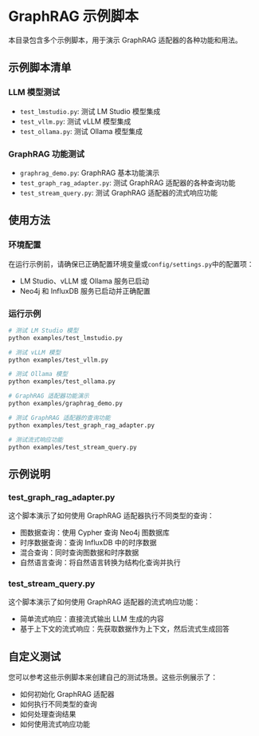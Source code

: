 # GraphRAG 示例脚本

本目录包含多个示例脚本，用于演示 GraphRAG 适配器的各种功能和用法。

## 示例脚本清单

### LLM 模型测试
- `test_lmstudio.py`: 测试 LM Studio 模型集成
- `test_vllm.py`: 测试 vLLM 模型集成
- `test_ollama.py`: 测试 Ollama 模型集成

### GraphRAG 功能测试
- `graphrag_demo.py`: GraphRAG 基本功能演示
- `test_graph_rag_adapter.py`: 测试 GraphRAG 适配器的各种查询功能
- `test_stream_query.py`: 测试 GraphRAG 适配器的流式响应功能

## 使用方法

### 环境配置

在运行示例前，请确保已正确配置环境变量或`config/settings.py`中的配置项：
- LM Studio、vLLM 或 Ollama 服务已启动
- Neo4j 和 InfluxDB 服务已启动并正确配置

### 运行示例

```bash
# 测试 LM Studio 模型
python examples/test_lmstudio.py

# 测试 vLLM 模型
python examples/test_vllm.py

# 测试 Ollama 模型
python examples/test_ollama.py

# GraphRAG 适配器功能演示
python examples/graphrag_demo.py

# 测试 GraphRAG 适配器的查询功能
python examples/test_graph_rag_adapter.py

# 测试流式响应功能
python examples/test_stream_query.py
```

## 示例说明

### test_graph_rag_adapter.py

这个脚本演示了如何使用 GraphRAG 适配器执行不同类型的查询：
- 图数据查询：使用 Cypher 查询 Neo4j 图数据库
- 时序数据查询：查询 InfluxDB 中的时序数据
- 混合查询：同时查询图数据和时序数据
- 自然语言查询：将自然语言转换为结构化查询并执行

### test_stream_query.py

这个脚本演示了如何使用 GraphRAG 适配器的流式响应功能：
- 简单流式响应：直接流式输出 LLM 生成的内容
- 基于上下文的流式响应：先获取数据作为上下文，然后流式生成回答

## 自定义测试

您可以参考这些示例脚本来创建自己的测试场景。这些示例展示了：
- 如何初始化 GraphRAG 适配器
- 如何执行不同类型的查询
- 如何处理查询结果
- 如何使用流式响应功能 
